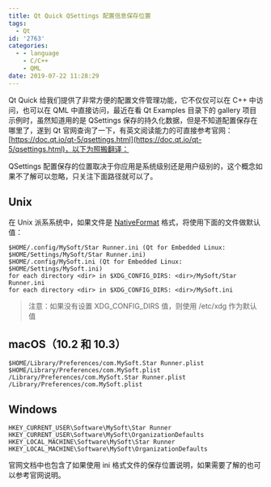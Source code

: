 ```yaml
---
title: Qt Quick QSettings 配置信息保存位置
tags:
  - Qt
id: '2763'
categories:
  - - language
    - C/C++
    - QML
date: 2019-07-22 11:28:29
---
```


Qt Quick 给我们提供了非常方便的配置文件管理功能，它不仅仅可以在 C++ 中访问，也可以在 QML 中直接访问，最近在看 Qt Examples 目录下的 gallery 项目示例时，虽然知道用的是 QSettings 保存的持久化数据，但是不知道配置保存在哪里了，遂到 Qt 官网查询了一下，有英文阅读能力的可直接参考官网：[https://doc.qt.io/qt-5/qsettings.html](https://doc.qt.io/qt-5/qsettings.html)，以下为照搬翻译：
<!-- more -->
QSettings 配置保存的位置取决于你应用是系统级别还是用户级别的，这个概念如果不了解可以忽略，只关注下面路径就可以了。

## Unix

在 Unix 派系系统中，如果文件是 [NativeFormat](https://doc.qt.io/qt-5/qsettings.html#Format-enum) 格式，将使用下面的文件做默认值：

```
$HOME/.config/MySoft/Star Runner.ini (Qt for Embedded Linux: $HOME/Settings/MySoft/Star Runner.ini)
$HOME/.config/MySoft.ini (Qt for Embedded Linux: $HOME/Settings/MySoft.ini)
for each directory <dir> in $XDG_CONFIG_DIRS: <dir>/MySoft/Star Runner.ini
for each directory <dir> in $XDG_CONFIG_DIRS: <dir>/MySoft.ini
```

> 注意：如果没有设置 XDG\_CONFIG\_DIRS 值，则使用 /etc/xdg 作为默认值

## macOS（10.2 和 10.3）

```
$HOME/Library/Preferences/com.MySoft.Star Runner.plist
$HOME/Library/Preferences/com.MySoft.plist
/Library/Preferences/com.MySoft.Star Runner.plist
/Library/Preferences/com.MySoft.plist
```

## Windows

```
HKEY_CURRENT_USER\Software\MySoft\Star Runner
HKEY_CURRENT_USER\Software\MySoft\OrganizationDefaults HKEY_LOCAL_MACHINE\Software\MySoft\Star Runner
HKEY_LOCAL_MACHINE\Software\MySoft\OrganizationDefaults
```

官网文档中也包含了如果使用 ini 格式文件的保存位置说明，如果需要了解的也可以参考官网说明。